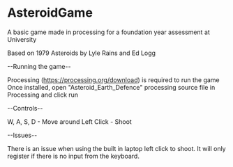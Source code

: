 # AsteroidGame
A basic game made in processing for a foundation year assessment at University

Based on 1979 Asteroids by Lyle Rains and Ed Logg

--Running the game--

Processing (https://processing.org/download) is required to run the game
Once installed, open "Asteroid_Earth_Defence" processing source file in Processing and click run

--Controls--

W, A, S, D - Move around
Left Click - Shoot

--Issues--

There is an issue when using the built in laptop left click to shoot. It will only register if there is no input from the keyboard.



